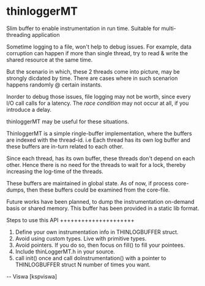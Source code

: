 thinloggerMT
============

Slim buffer to enable instrumentation in run time. Suitable for multi-threading application

Sometime logging to a file, won't help to debug issues.
For example, data corruption can happen if more than single thread, try to read & write
the shared resource at the same time.

But the scenario in which, these 2 threads come into picture, may be strongly dicdated by time.
There are cases where in such scenarion happens randomly @ certain instants.

Inorder to debug those issues, file logging may not be worth, since every I/O call calls for a latency.
The _race condition_ may not occur at all, if you introduce a delay.

thinloggerMT may be useful for these situations.

ThinloggerMT is a simple ringle-buffer implementation, where the buffers are indexed with the thread-id.
i.e Each thread has its own log buffer and these buffers are in-turn related to each other.

Since each thread, has its own buffer, these threads don't depend on each other. 
Hence there is no need for the threads to wait for a lock, thereby increasing the log-time of the threads.

These buffers are maintained in global state. As of now, if process core-dumps, then these buffers
could be examined from the core-file.

Future works have been planned, to dump the instrumentation on-demand basis or shared memory.
This buffer has been provided in a static lib format.

Steps to use this API
+++++++++++++++++++++

1) Define your own instrumentation info in THINLOGBUFFER struct.
2) Avoid using custom types. Live with primitive types.
3) Avoid pointers. If you do so, then focus on fill() to fill your pointees.
4) Include thinLoggerMT.h in your source.
5) call init() once and call doInstrumentation() with a pointer to THINLOGBUFFER struct N number of times you want.

--
Viswa [kspviswa]
